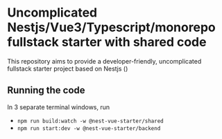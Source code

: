 # Uncomplicated Nestjs/Vue3/Typescript/monorepo fullstack starter with shared code
This repository aims to provide a developer-friendly, uncomplicated fullstack starter project
based on Nestjs ()

## Running the code
In 3 separate terminal windows, run
- `npm run build:watch -w @nest-vue-starter/shared`
- `npm run start:dev -w @nest-vue-starter/backend`

